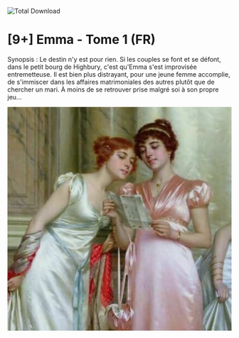 ![Total Download](https://img.shields.io/github/downloads/telmi-litteratureaudio/emma-tome1/total.svg)

# [9+] Emma - Tome 1 (FR)

Synopsis : Le destin n'y est pour rien. Si les couples se font et se défont, dans le petit bourg de Highbury, c'est qu'Emma s'est improvisée entremetteuse. Il est bien plus distrayant, pour une jeune femme accomplie, de s'immiscer dans les affaires matrimoniales des autres plutôt que de chercher un mari. À moins de se retrouver prise malgré soi à son propre jeu...

![Cover de Emma - Tome 1](https://raw.githubusercontent.com/telmi-litteratureaudio/emma-tome1/main/cover.png)
